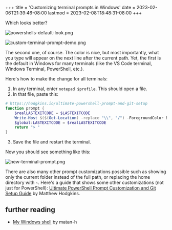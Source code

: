 +++
title = 'Customizing terminal prompts in Windows'
date = 2023-02-06T21:39:46-08:00
lastmod = 2023-02-08T18:48:31-08:00
+++

Which looks better?

![powershells-default-look.png](/powershells-default-look.png)

![custom-terminal-prompt-demo.png](/custom-terminal-prompt-demo.png)

The second one, of course. The color is nice, but most importantly, what you type will appear on the next line after the current path. Yet, the first is the default in Windows for many terminals (like the VS Code terminal, Windows Terminal, PowerShell, etc.).

Here's how to make the change for all terminals:

1. In any terminal, enter `notepad $profile`. This should open a file.
2. In that file, paste this:

```powershell
# https://hodgkins.io/ultimate-powershell-prompt-and-git-setup
function prompt {
    $realLASTEXITCODE = $LASTEXITCODE
    Write-Host $($(Get-Location) -replace "\\", "/") -ForegroundColor Blue
    $global:LASTEXITCODE = $realLASTEXITCODE
    return "> "
}
```

3. Save the file and restart the terminal.

Now you should see something like this:

![new-terminal-prompt.png](/new-terminal-prompt.png)

There are also many other prompt customizations possible such as showing only the current folder instead of the full path, or replacing the home directory with `~`. Here's a guide that shows some other customizations (not just for PowerShell): [Ultimate PowerShell Prompt Customization and Git Setup Guide](https://hodgkins.io/ultimate-powershell-prompt-and-git-setup) by Matthew Hodgkins.

## further reading

* [My Windows shell](https://matan-h.com/my-windows-shell/) by matan-h
